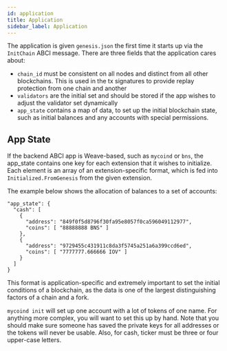 ```yaml
---
id: application
title: Application
sidebar_label: Application
---
```


The application is given `genesis.json` the first time it starts up via the `InitChain` ABCI message. There are three fields that the application cares about:

- `chain_id` must be consistent on all nodes and distinct from all other blockchains. This is used in the tx signatures to provide replay protection from one chain and another
- `validators` are the initial set and should be stored if the app wishes to adjust the validator set dynamically
- `app_state` contains a map of data, to set up the initial blockchain state, such as initial balances and any accounts with special permissions.

## App State

If the backend ABCI app is Weave-based, such as `mycoind` or `bns`, the app_state contains one key for each extension that it wishes to initialize. Each element is an array of an extension-specific format, which is fed into `Initialized.FromGenesis` from the given extension.

The example below shows the allocation of balances to a set of accounts:

```{.sourceCode .json}
"app_state": {
  "cash": [
    {
      "address": "849f0f5d8796f30fa95e8057f0ca596049112977",
      "coins": [ "88888888 BNS" ]
    },
    {
      "address": "9729455c431911c8da3f5745a251a6a399ccd6ed",
      "coins": [ "7777777.666666 IOV" ]
    }
  ]
}
```

This format is application-specific and extremely important to set the initial conditions of a blockchain, as the data is one of the largest distinguishing factors of a chain and a fork.

`mycoind init` will set up one account with a lot of tokens of one name. For anything more complex, you will want to set this up by hand. Note that you should make sure someone has saved the private keys for all addresses or the tokens will never be usable. Also, for cash, ticker must be three or four upper-case letters.
